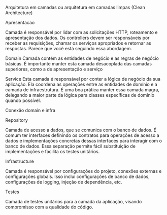 Arquitetura em camadas ou arquitetura em camadas limpas (Clean Architecture)

Apresentacao 

Camada é responsável por lidar com as solicitações HTTP, roteamento e apresentação dos dados. Os controllers devem ser responsáveis por receber as requisições, chamar os serviços apropriados e retornar as respostas. Parece que você está seguindo essa abordagem.

Domain
Camada contém as entidades de negócio e as regras de negócio básicas. É importante manter esta camada desacoplada das camadas superiores, como a de apresentação e serviço

Service
Esta camada é responsável por conter a lógica de negócio da sua aplicação. Ela coordena as operações entre as entidades de domínio e a camada de infraestrutura. É uma boa prática manter essa camada magra, delegando a maior parte da lógica para classes específicas de domínio quando possível.

Conexão domain e infra

Repository

Camada de acesso a dados, que se comunica com o banco de dados. É comum ter interfaces definindo os contratos para operações de acesso a dados e implementações concretas dessas interfaces para interagir com o banco de dados. Essa separação permite fácil substituição de implementações e facilita os testes unitários.

Infrastructure

Camada é responsável por configurações do projeto, conexões externas e configurações globais. Isso inclui configurações de banco de dados, configurações de logging, injeção de dependência, etc.

Testes 

Camada de testes unitários para a camada da aplicação, visando compromisso com a qualidade do código.
